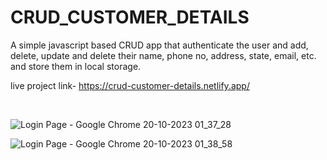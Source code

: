 # CRUD_CUSTOMER_DETAILS
A simple  javascript based  CRUD app that authenticate the user and add, delete, update and delete their name, phone no, address, state, email, etc. and store them in local storage.

live project link- https://crud-customer-details.netlify.app/

<br/>

![Login Page - Google Chrome 20-10-2023 01_37_28](https://github.com/mtg718/CRUD_CUSTOMER_DETAILS/assets/135738292/d03ee987-bbc2-4d2d-b5ec-87d2ff816803)
<br/>

![Login Page - Google Chrome 20-10-2023 01_38_58](https://github.com/mtg718/CRUD_CUSTOMER_DETAILS/assets/135738292/c19b6ed7-2b10-45f4-a2e8-ef2aca8081e9)

